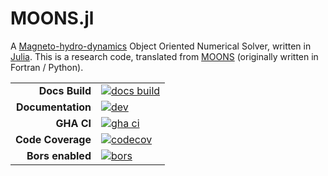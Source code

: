 # MOONS.jl

A [Magneto-hydro-dynamics](https://en.wikipedia.org/wiki/Magnetohydrodynamics) Object Oriented Numerical Solver, written in [Julia](https://julialang.org/). This is a research code, translated from [MOONS](https://github.com/charleskawczynski/MOONS) (originally written in Fortran / Python).

|||
|---------------------:|:----------------------------------------------|
| **Docs Build**       | [![docs build][docs-bld-img]][docs-bld-url]   |
| **Documentation**    | [![dev][docs-dev-img]][docs-dev-url]          |
| **GHA CI**           | [![gha ci][gha-ci-img]][gha-ci-url]           |
| **Code Coverage**    | [![codecov][codecov-img]][codecov-url]        |
| **Bors enabled**     | [![bors][bors-img]][bors-url]                 |

[docs-bld-img]: https://github.com/charleskawczynski/MOONS.jl/workflows/Documentation/badge.svg
[docs-bld-url]: https://github.com/charleskawczynski/MOONS.jl/actions?query=workflow%3ADocumentation

[docs-dev-img]: https://img.shields.io/badge/docs-dev-blue.svg
[docs-dev-url]: https://charleskawczynski.github.io/MOONS.jl/dev/

[gha-ci-img]: https://github.com/charleskawczynski/MOONS.jl/workflows/.github/workflows/ci.yml/badge.svg
[gha-ci-url]: https://github.com/charleskawczynski/MOONS.jl/actions?query=workflow%3Aci

[codecov-img]: https://codecov.io/gh/charleskawczynski/MOONS.jl/branch/master/graph/badge.svg
[codecov-url]: https://codecov.io/gh/charleskawczynski/MOONS.jl

[bors-img]: https://bors.tech/images/badge_small.svg
[bors-url]: https://app.bors.tech/repositories/31049

